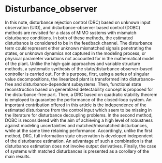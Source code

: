 # Disturbance_observer
In this note, disturbance rejection control (DRC) based on unknown input observation (UIO), and disturbance-observer based control (DOBC) methods are revisited for a class of MIMO systems with mismatch disturbance conditions. In both of these methods, the estimated disturbance is considered to be in the feedback channel. The disturbance term could represent either unknown mismatched signals penetrating the states, or unknown dynamics not captured in the modeling process, or physical parameter variations not accounted for in the mathematical model of the plant. Unlike the high-gain approaches and variable structure methods, a systematic synthesis of the state/disturbance observer-based controller is carried out. For this purpose, first, using a series of singular value decompositions, the linearized plant is transformed into disturbance-free and disturbance-dependent subsystems. Then, functional state reconstruction based on generalized detectability concept is proposed for the disturbance-free part. Then, a DRC based on quadratic stability theorem is employed to guarantee the performance of the closed-loop system. An important contribution offered in this article is the independence of the estimated disturbance from the control input which seem to be missing in the literature for disturbance decoupling problems. In the second method, DOBC is reconsidered with the aim of achieving a high level of robustness against modeling uncertainties and matched/mismatched disturbances, while at the same time retaining performance. Accordingly, unlike the first method, DRC, full information state observation is developed independent of the disturbance estimation. An advantage of such a combination is that disturbance estimation does not involve output derivatives. Finally, the case of systems with matched disturbances is presented as a corollary of the main results.
